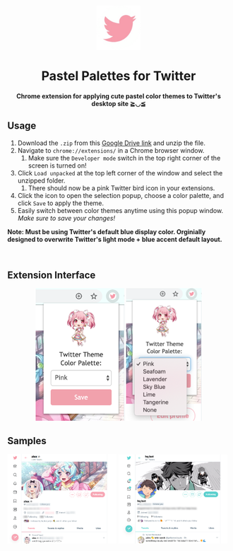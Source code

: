<p align="center"><img src="./icons/icon128.png" width="100px" /></p>
<h1 align="center">Pastel Palettes for Twitter</h1>

<h4 align="center">
  Chrome extension for applying cute pastel color themes to Twitter's desktop site ≧◡≦
</h4>

## Usage
1. Download the `.zip` from this <a href="https://drive.google.com/file/d/1PDmgDvhg8xmZmb9BFt8u1LiBcLo0BT9u/view?usp=sharing">Google Drive link</a> and unzip the file.
1. Navigate to `chrome://extensions/` in a Chrome browser window.
    1. Make sure the `Developer mode` switch in the top right corner of the screen is turned on!
1. Click `Load unpacked` at the top left corner of the window and select the unzipped folder.
    1. There should now be a pink Twitter bird icon in your extensions.
1. Click the icon to open the selection popup, choose a color palette, and click `Save` to apply the theme.
1. Easily switch between color themes anytime using this popup window. *Make sure to save your changes!* 

**Note: Must be using Twitter's default blue display color. Orginially designed to overwrite Twitter's light mode + blue accent default layout.**



<br />

## Extension Interface 
<p align="center">
  <img src="./images/popup.png" height="300px" /> 
  <img src="./images/select.png" height="300px" />
</p>
 
## Samples
<p>
  <img src="./images/profile.png" width="49%" />
  <img src="./images/profile2.png" width="49%" />
</p>


